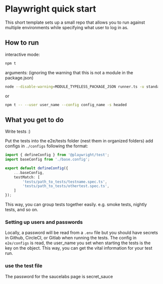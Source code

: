 # Playwright quick start 

This short template sets up a small repo that allows you to run against multiple environments while specifying what user to log in as. 

## How to run

interactive mode:  
```bash
npm t
```

arguments: (ignoring the warning that this is not a module in the package.json)
```bash
node --disable-warning=MODULE_TYPELESS_PACKAGE_JSON runner.ts -u standard_user -c productPageTests.config.ts -s headless
```
or 
```bash
npm t -- --user user_name --config config_name -s headed
```

## What you get to do
Write tests :)

Put the tests into the e2e/tests folder (nest them in organized folders)
add configs in `./configs` following the format:

```ts
import { defineConfig } from '@playwright/test';
import baseConfig from './base.config';

export default defineConfig({
	...baseConfig,
	testMatch: [
		'tests/path_to_tests/testname.spec.ts',
		'tests/path_to_tests/othertest.spec.ts',
	]
});
```

This way, you can group tests together easily. e.g. smoke tests, nightly tests, and so on.


### Setting up users and passwords
Locally, a password will be read from a `.env` file but you should have secrets in Github, CircleCI, or Gitlab when running the tests.
The config in `e2e/configs` is read, the user_name you set when starting the tests is the key on the object. This way, you can get the vital information for your test run.

### use the test file
The password for the saucelabs page is secret_sauce

